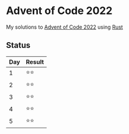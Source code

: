 # Advent of Code 2022

My solutions to [Advent of Code 2022](https://adventofcode.com/2023) using [Rust](https://www.rust-lang.org/)

## Status

| Day | Result |
|-----| ---    |
| 1   | ⭐⭐  |
| 2   | ⭐⭐  |
| 3   | ⭐⭐  |
| 4   | ⭐⭐  |
| 5   | ⭐⭐  |